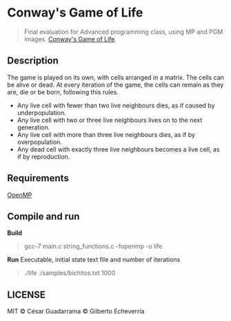 # Conway's Game of Life
> Final evaluation for Advanced programming class, using MP and PGM images.  [Conway's Game of Life](https://en.wikipedia.org/wiki/Conway's_Game_of_Life).

## Description

The game is played on its own, with cells arranged in a matrix. The cells can be alive or dead. At every iteration of the game, the cells can remain as they are, die or be born, following this rules.
* Any live cell with fewer than two live neighbours dies, as if caused by underpopulation.
* Any live cell with two or three live neighbours lives on to the next generation.
* Any live cell with more than three live neighbours dies, as if by overpopulation.
* Any dead cell with exactly three live neighbours becomes a live cell, as if by reproduction.

## Requirements
[OpenMP](http://www.openmp.org)

## Compile and run
**Build**
> gcc-7 main.c string_functions.c -fopenmp -o life

**Run**
Executable, initial state text file and number of iterations
> ./life ./samples/bichitos.txt 1000

## LICENSE
MIT &copy; César Guadarrama
&copy; Gilberto Echeverría
